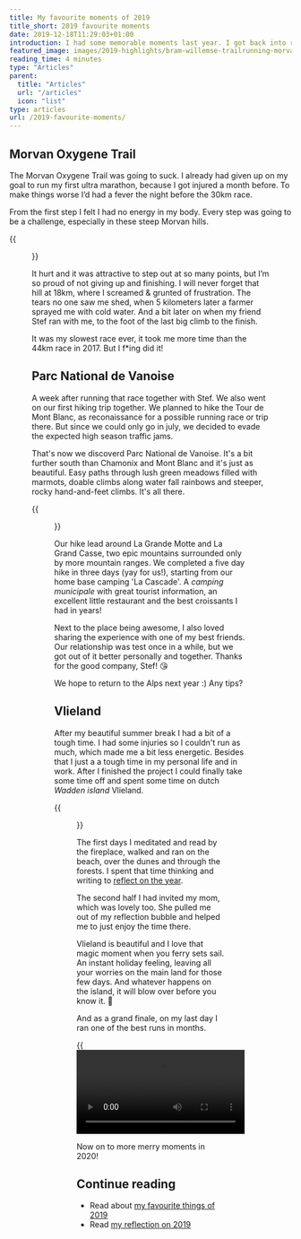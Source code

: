 ```yaml
---
title: My favourite moments of 2019
title_short: 2019 favourite moments
date: 2019-12-18T11:29:03+01:00
introduction: I had some memorable moments last year. I got back into running form, hiked the Alps and then some. Also nice to share, right?
featured_image: images/2019-highlights/bram-willemse-trailrunning-morvan-oxygene-trail.jpg
reading_time: 4 minutes
type: "Articles"
parent:
  title: "Articles"
  url: "/articles"
  icon: "list"
type: articles
url: /2019-favourite-moments/
---
```


## Morvan Oxygene Trail
The Morvan Oxygene Trail was going to suck. I already had given up on my goal to run my first ultra marathon, because I got injured a month before. To make things worse I’d had a fever the night before the 30km race.

From the first step I felt I had no energy in my body. Every step was going to be a challenge, especially in these steep Morvan hills.

{{<figure src="images/2019-highlights/bram-willemse-trailrunning-morvan-oxygene-trail.jpg" alt="Bram looking very tired, with a Morvan sunset in the background" caption="Yes. I was tired.">}}

It hurt and it was attractive to step out at so many points, but I’m so proud of not giving up and finishing. I will never forget that hill at 18km, where I screamed & grunted of frustration. The tears no one saw me shed, when 5 kilometers later a farmer sprayed me with cold water. And a bit later on when my friend Stef ran with me, to the foot of the last big climb to the finish.

It was my slowest race ever, it took me more time than the 44km race in 2017. But I f*ing did it!

## Parc National de Vanoise
A week after running that race together with Stef. We also went on our first hiking trip together. We planned to hike the Tour de Mont Blanc, as reconaissance for a possible running race or trip there. But since we could only go in july, we decided to evade the expected high season traffic jams.

That's now we discoverd Parc National de Vanoise. It's a bit further south than Chamonix and Mont Blanc and it's just as beautiful. Easy paths through lush green meadows filled with marmots, doable climbs along water fall rainbows and steeper, rocky hand-and-feet climbs. It's all there.

{{<figure src="/images/2019-highlights/2019-best-moments-parc-national-de-vanoise.jpg" alt="A lush green alpine mountain view" caption="One of many epic alpine views">}}

Our hike lead around La Grande Motte and La Grand Casse, two epic mountains surrounded only by more mountain ranges. We completed a five day hike in three days (yay for us!), starting from our home base camping 'La Cascade'. A _camping municipale_ with great tourist information, an excellent little restaurant and the best croissants I had in years!

Next to the place being awesome, I also loved sharing the experience with one of my best friends. Our relationship was test once in a while, but we got out of it better personally and together. Thanks for the good company, Stef! 😘

We hope to return to the Alps next year :) Any tips?

## Vlieland
After my beautiful summer break I had a bit of a tough time. I had some injuries so I couldn't run as much, which made me a bit less energetic. Besides that I just a a tough time in my personal life and in work. After I finished the project I could finally take some time off and spent some time on dutch _Wadden island_ Vlieland.

{{<figure src="images/2019-goals/vlieland-wadden-island-netherlands.jpg" alt="Vlieland dunes by sunrise" caption="Vlieland magic">}}

The first days I meditated and read by the fireplace, walked and ran on the beach, over the dunes and through the forests. I spent that time thinking and writing to [reflect on the year](/reflecting-2019-goals).

The second half I had invited my mom, which was lovely too. She pulled me out of my reflection bubble and helped me to just enjoy the time there.

Vlieland is beautiful and I love that magic moment when you ferry sets sail. An instant holiday feeling, leaving all your worries on the main land for those few days. And whatever happens on the island, it will blow over before you know it. 🤗

And as a grand finale, on my last day I ran one of the best runs in months.

{{<video src="https://www.youtube-nocookie.com/embed/igPYRxA4f54" caption="A short video impression of my 'Grand Vlienale' run">}}

Now on to more merry moments in 2020!

## Continue reading

- Read about [my favourite things of 2019](/2019-favourite-things/)
- Read [my reflection on 2019](/reflecting-2019-goals)
